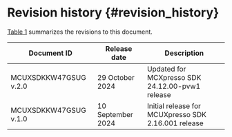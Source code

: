 # Revision history {#revision_history}

[Table 1](#table_revisionhistory) summarizes the revisions to this document.

|Document ID|Release date|Description|
|-----------|------------|-----------|
|MCUXSDKKW47GSUG v.2.0|29 October 2024|Updated for MCXpresso SDK 24.12.00-pvw1 release|
|MCUXSDKKW47GSUG v.1.0|10 September 2024|Initial release for MCUXpresso SDK 2.16.001 release|

